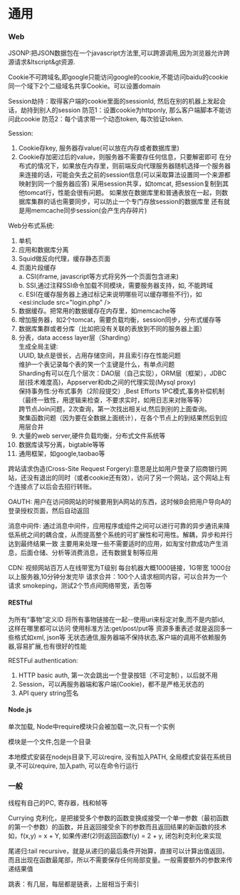 # 通用

### Web
JSONP:把JSON数据包在一个javascript方法里,可以跨源调用,因为浏览器允许跨源请求&ltscript&gt资源.

Cookie不可跨域名,即google只能访问google的cookie,不能访问baidu的cookie
同一个域下2个二级域名共享Cookie。可以设置domain

Session劫持：取得客户端的cookie里面的sessionId, 然后在别的机器上发起会话，劫持到别人的session
防范1：设置cookie为httponly, 那么客户端脚本不能访问此cookie
防范2：每个请求带一个动态token, 每次验证token.

Session:
1. Cookie存key, 服务器存value(可以放在内存或者数据库里)
2. Cookie存加密过后的value，则服务器不需要存任何信息，只要解密即可
在分布式的情况下，如果放在内存里，则前端反向代理服务器随机选择一个服务器来连接的话，可能会失去之前的session信息(可以采取算法设置同一个来源都映射到同一个服务器应答)
采用session共享，如tomcat, 把session复制到其他tomcat行，性能会很有问题。
如果放在数据库里和普通表放在一起，则数据库集群的话也需要同步，可以防止一个专门存放session的数据库里
还有就是用memcache同步session(会产生内存碎片)

Web分布式系统:
1. 单机  
2. 应用和数据库分离  
3. Squid做反向代理，缓存静态页面  
4. 页面片段缓存  
   a. CSI(iframe, javascript等方式将另外一个页面包含进来)  
   b. SSI,通过注释SSI命令加载不同模块，需要服务器支持，如<!--#include virtual="header.html"-->, 不能跨域  
   c. ESI(在缓存服务器上通过标记来说明哪些可以缓存哪些不行)，如<esi:include src="login.php" />  
5. 数据缓存。把常用的数据缓存在内存里，如memcache等  
6. 增加服务器，如2个tomcat，需要负载均衡，session同步，分布式缓存等  
7. 数据库集群或者分库（比如把没有关联的表放到不同的服务器上面）  
8. 分表，data access layer层（Sharding）  
   生成全局主键:  
   UUID, 缺点是很长，占用存储空间，并且索引存在性能问题  
   维护一个表记录每个表的笑一个主键是什么，有单点问题  
   Sharding有可以在几个层次：DAO层（自己实现），ORM层（框架），JDBC层(技术难度高)，Appserver和db之间的代理实现(Mysql proxy)  
   保持事务性:分布式事务（2阶段提交）,Best Efforts   1PC模式,事务补偿机制（最终一致性，用逻辑来检查，不要求实时，如用日志来对账等等）  
   跨节点Join问题，2次查询，第一次找出相关id,然后到别的上面查询。  
   聚集函数问题（因为要在全数据上面统计），在各个节点上的到结果然后到应用层合并  
9. 大量的web server,硬件负载均衡，分布式文件系统等  
10. 数据库读写分离，bigtable等等  
11. 通用框架，如google,taobao等  


跨站请求伪造(Cross-Site Request Forgery):意思是比如用户登录了招商银行网站，还没有退出的同时（或者cookie还有效），访问了另一个网站，这个网站上有个连接点了以后会去招行转账。

OAUTH: 用户在访问B网站的时候要用到A网站的东西，这时候B会把用户导向A的登录授权页面，然后自动返回

消息中间件: 通过消息中间件，应用程序或组件之间可以进行可靠的异步通讯来降低系统之间的耦合度，从而提高整个系统的可扩展性和可用性。解耦，异步和并行
达到最终结果一致
主要用来处理一些不需要适时的应用，如淘宝付款成功产生消息，后面仓储、分析等消费消息，还有数据复制等应用


CDN:
视频网站百万人在线带宽为T级别
每台机器大概1000链接，1G带宽
1000台以上服务器,10分钟分发完毕
请求合并：100个人请求相同内容，可以合并为一个请求
smokeping，测试2个节点间网络带宽，丢包等

#### RESTful
为所有“事物”定义ID
将所有事物链接在一起--使用uri来标定对象,而不是内部id, 这样在哪里都可以访问
使用标准方法:get/post/put等
资源多重表述:就是返回多一些格式如xml, json等
无状态通信,服务器端不保持状态,客户端的调用不依赖服务器,容易扩展,也有很好的性能

RESTFul authentication:
1. HTTP basic auth, 第一次会跳出一个登录按钮（不可定制），以后就不用
2. Session，可以再服务器端和客户端(Cookie)，都不是严格无状态的
3. API query string签名

#### Node.js
单次加载, Node中require模块只会被加载一次,只有一个实例

模块是一个文件,包是一个目录

本地模式安装在nodejs目录下,可以reqire, 没有加入PATH, 全局模式安装在系统目录,不可以require, 加入path, 可以在命令行运行

### 一般
线程有自己的PC, 寄存器，栈和帧等

Currying 克利化，是把接受多个参数的函数变换成接受一个单一参数（最初函数的第一个参数）的函数，并且返回接受余下的参数而且返回结果的新函数的技术
如，f(x,y) = x + Y, 如果传递f(2)则返回函数f(y) = 2 + y, 闭包利克利化来实现

尾递归:tail recursive，就是从递归的最后条件开始算，直接可以计算出值返回，而且出现在函数最尾部，所以不需要保存任何局部变量。一般需要额外的参数来传递结果值

跳表：有几层，每层都是链表，上层相当于索引

